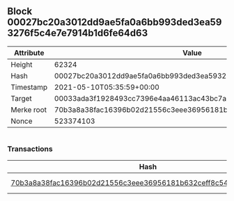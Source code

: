 ## Block 00027bc20a3012dd9ae5fa0a6bb993ded3ea593276f5c4e7e7914b1d6fe64d63

Attribute | Value
--- | ---
Height | 62324
Hash | 00027bc20a3012dd9ae5fa0a6bb993ded3ea593276f5c4e7e7914b1d6fe64d63
Timestamp | 2021-05-10T05:35:59+00:00
Target | 00033ada3f1928493cc7396e4aa46113ac43bc7ac52aab5d08e3934913716f64
Merke root | 70b3a8a38fac16396b02d21556c3eee36956181b632ceff8c5458189d08cae83
Nonce | 523374103

```

```

### Transactions

Hash | Amount
--- | ---
[70b3a8a38fac16396b02d21556c3eee36956181b632ceff8c5458189d08cae83](70b3a8a38fac16396b02d21556c3eee36956181b632ceff8c5458189d08cae83.md) | 10.00000000 SKEPTI 
